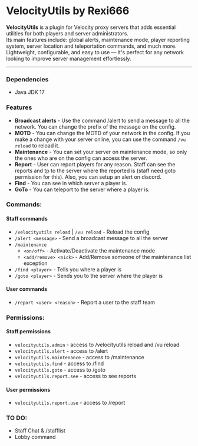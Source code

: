 # VelocityUtils by Rexi666

**VelocityUtils** is a plugin for Velocity proxy servers that adds essential utilities for both players and server administrators.  
Its main features include: global alerts, maintenance mode, player reporting system, server location and teleportation commands, and much more.  
Lightweight, configurable, and easy to use — it's perfect for any network looking to improve server management effortlessly.

---

### Dependencies
- Java JDK 17

### Features
- **Broadcast alerts** - Use the command /alert to send a message to all the network. You can change the prefix of the message on the config.
- **MOTD** - You can change the MOTD of your network in the config. If you make a change with your server online, you can use the command `/vu reload` to reload it.
- **Maintenance** - You can set your server on maintenance mode, so only the ones who are on the config can access the server.
- **Report** - User can report players for any reason. Staff can see the reports and tp to the server where the reported is (staff need goto permission for this). Also, you can setup an alert on discord.
- **Find** - You can see in which server a player is.
- **GoTo** - You can teleport to the server where a player is.

### Commands:
#### Staff commands
- `/velocityutils reload` | `/vu reload` - Reload the config
- `/alert <message>` - Send a broadcast message to all the server
- `/maintenance`
  - `<on/off>` - Activate/Deactivate the maintenance mode
  - `<add/remove> <nick>` - Add/Remove someone of the maintenance list exception
- `/find <player>` - Tells you where a player is
- `/goto <player>` - Sends you to the server where the player is
#### User commands
- `/report <user> <reason>` - Report a user to the staff team

### Permissions:
#### Staff permissions
- `velocityutils.admin` - access to /velocityutils reload and /vu reload
- `velocityutils.alert` - access to /alert
- `velocityutils.maintenance` - access to /maintenance
- `velocityutils.find` - access to /find
- `velocityutils.goto` - access to /goto
- `velocityutils.report.see` - access to see reports
#### User permissions
- `velocityutils.report.use` - access to /report

### TO DO:
- Staff Chat & /stafflist
- Lobby command
